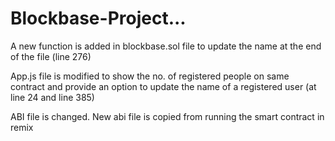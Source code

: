 # Blockbase-Project...
A new function is added in blockbase.sol file to update the name at the end of the file (line 276)


App.js file is modified to show the no. of registered people on same contract and provide an option to update the name of a registered user (at line 24 and line 385)


ABI file is changed. New abi file is copied from running the smart contract in remix
